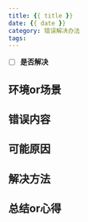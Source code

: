 ```yaml
---
title: {{ title }}
date: {{ date }}
category: 错误解决办法
tags: 
---
```


- [ ] **是否解决**



## 环境or场景



## 错误内容



## 可能原因



## 解决方法



## 总结or心得
